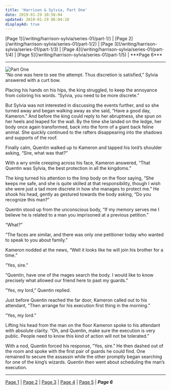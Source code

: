```yaml
---
title: 'Harrison & Sylvia, Part One'
date: 2019-01-29 10:58:04
updated: 2019-01-29 06:04:10
displayAd: true
---
```

<p class="center">[Page 1](/writing/harrison-sylvia/series-01/part-1/) | [Page 2](/writing/harrison-sylvia/series-01/part-1/2) | [Page 3](/writing/harrison-sylvia/series-01/part-1/3) | [Page 4](/writing/harrison-sylvia/series-01/part-1/4) | [Page 5](/writing/harrison-sylvia/series-01/part-1/5) | <span class="current-page">***Page 6***</span> </p><hr class="clear-both center-fade"/><div class="embedded-image-right"><img src="/writing/harrison-sylvia/series-01/part-1/hs101.jpg" alt="Part One" style="max-height: 275px;"/></div>“No one was here to see the attempt.  Thus discretion is satisfied,” Sylvia answered with a curt bow.

Placing his hands on his hips, the king struggled, to keep the annoyance from coloring his words.  “Sylvia, you need to be more discrete.”

But Sylvia was not interested in discussing the events further, and so she turned away and began walking away as she said, “Have a good day, Kameron.”  And before the king could reply to her abruptness, she spun on her heels and leaped for the wall.  By the time she landed on the ledge, her body once again transformed, back into the form of a giant back feline animal.  She quickly continued to the rafters disappearing into the shadows and supports of the roof.

Finally calm, Quentin walked up to Kameron and tapped his lord’s shoulder asking, “Sire, what was that?”

With a wry smile creeping across his face, Kameron answered, “That Quentin was Sylvia, the best protection in all the kingdoms.”

The king turned his attention to the limp body on the floor saying, “She keeps me safe, and she is quite skilled at that responsibility, though I wish she were just a tad more discrete in how she manages to protect me.”  He shook his head, gently as gestured towards the body asking, “Do you recognize this man?”

Quentin stood up from the unconscious body, “If my memory serves me I believe he is related to a man you imprisoned at a previous petition.”

“What?”

“The faces are similar, and there was only one petitioner today who wanted to speak to you about family.”

Kameron nodded at the news, “Well it looks like he will join his brother for a time.”

“Yes, sire.”

“Quentin, have one of the mages search the body.  I would like to know precisely what allowed our friend here to past my guards.”

“Yes, my lord,” Quentin replied.

Just before Quentin reached the far door, Kameron called out to his attendant, “Then arrange for his execution first thing in the morning.”

“Yes, my lord.”

Lifting his head from the man on the floor Kameron spoke to his attendant with absolute clarity. “Oh, and Quentin, make sure the execution is very public.  People need to know this kind of action will not be tolerated.”

With a nod, Quentin forced his response, “Yes, sire.”  He then dashed out of the room and spoke with the first pair of guards he could find.  One remained to secure the assassin while the other promptly began searching for one of the king’s wizards.  Quentin then went about scheduling the man’s execution.<hr class="clear-both center-fade"/><p class="center">[Page 1](/writing/harrison-sylvia/series-01/part-1/) | [Page 2](/writing/harrison-sylvia/series-01/part-1/2) | [Page 3](/writing/harrison-sylvia/series-01/part-1/3) | [Page 4](/writing/harrison-sylvia/series-01/part-1/4) | [Page 5](/writing/harrison-sylvia/series-01/part-1/5) | <span class="current-page">***Page 6***</span> </p>